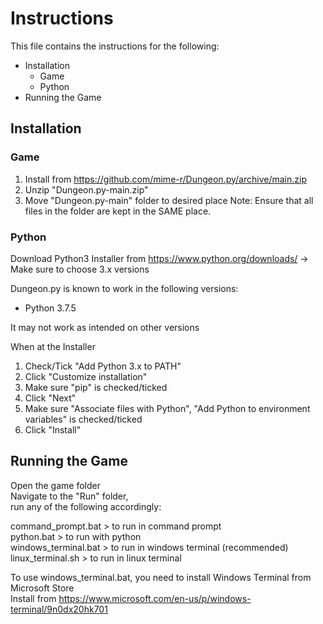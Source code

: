 # Instructions

This file contains the instructions for the following:

- Installation
	- Game
	- Python
- Running the Game

## Installation

### Game

1. Install from https://github.com/mime-r/Dungeon.py/archive/main.zip
2. Unzip "Dungeon.py-main.zip"
3. Move "Dungeon.py-main" folder to desired place
Note: Ensure that all files in the folder are kept in the SAME place.

### Python

Download Python3 Installer from https://www.python.org/downloads/
-> Make sure to choose 3.x versions

Dungeon.py is known to work in the following versions:
- Python 3.7.5

It may not work as intended on other versions

When at the Installer
1. Check/Tick "Add Python 3.x to PATH"
2. Click "Customize installation"
3. Make sure "pip" is checked/ticked
4. Click "Next"
5. Make sure "Associate files with Python", "Add Python to environment variables" is checked/ticked
6. Click "Install"

## Running the Game

Open the game folder  
Navigate to the "Run" folder,  
run any of the following accordingly:

command_prompt.bat   > to run in command prompt  
python.bat           > to run with python  
windows_terminal.bat > to run in windows terminal (recommended)
linux_terminal.sh > to run in linux terminal

To use windows_terminal.bat, you need to install Windows Terminal from Microsoft Store  
Install from https://www.microsoft.com/en-us/p/windows-terminal/9n0dx20hk701

